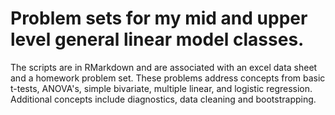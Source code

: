 # Problem sets for my mid and upper level general linear model classes. 
The scripts are in RMarkdown and are associated with an excel data sheet and a homework problem set.
These problems address concepts from basic t-tests, ANOVA's, simple bivariate, multiple linear, and logistic regression.
Additional concepts include diagnostics, data cleaning and bootstrapping.

